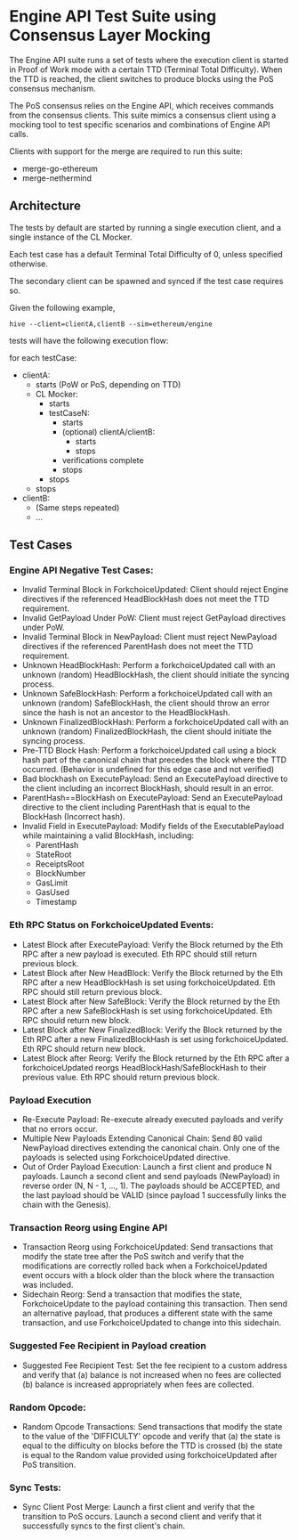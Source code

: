 # Engine API Test Suite using Consensus Layer Mocking

The Engine API suite runs a set of tests where the execution client is started in Proof of Work mode with a certain TTD (Terminal Total Difficulty). When the TTD is reached, the client switches to produce blocks using the PoS consensus mechanism.

The PoS consensus relies on the Engine API, which receives commands from the consensus clients. This suite mimics a consensus client using a mocking tool to test specific scenarios and combinations of Engine API calls.

Clients with support for the merge are required to run this suite:
 - merge-go-ethereum
 - merge-nethermind


## Architecture

The tests by default are started by running a single execution client, and a single instance of the CL Mocker.

Each test case has a default Terminal Total Difficulty of 0, unless specified otherwise.

The secondary client can be spawned and synced if the test case requires so.

Given the following example,

    hive --client=clientA,clientB --sim=ethereum/engine

tests will have the following execution flow: 

for each testCase:
   - clientA:
      - starts (PoW or PoS, depending on TTD)
      - CL Mocker:
         - starts
         - testCaseN:
            - starts
            - (optional) clientA/clientB:
               - starts
               - stops
            - verifications complete
            - stops
         - stops
      - stops
   - clientB:
      - (Same steps repeated)
      - ...

## Test Cases

### Engine API Negative Test Cases:
- Invalid Terminal Block in ForkchoiceUpdated: Client should reject Engine directives if the referenced HeadBlockHash does not meet the TTD requirement.
- Invalid GetPayload Under PoW: Client must reject GetPayload directives under PoW.
- Invalid Terminal Block in NewPayload: Client must reject NewPayload directives if the referenced ParentHash does not meet the TTD requirement.
- Unknown HeadBlockHash: Perform a forkchoiceUpdated call with an unknown (random) HeadBlockHash, the client should initiate the syncing process.
- Unknown SafeBlockHash: Perform a forkchoiceUpdated call with an unknown (random) SafeBlockHash, the client should throw an error since the hash is not an ancestor to the HeadBlockHash.
- Unknown FinalizedBlockHash: Perform a forkchoiceUpdated call with an unknown (random) FinalizedBlockHash, the client should initiate the syncing process.
- Pre-TTD Block Hash: Perform a forkchoiceUpdated call using a block hash part of the canonical chain that precedes the block where the TTD occurred. (Behavior is undefined for this edge case and not verified)
- Bad blockhash on ExecutePayload: Send an ExecutePayload directive to the client including an incorrect BlockHash, should result in an error.
- ParentHash==BlockHash on ExecutePayload: Send an ExecutePayload directive to the client including ParentHash that is equal to the BlockHash (Incorrect hash).
- Invalid Field in ExecutePayload: Modify fields of the ExecutablePayload while maintaining a valid BlockHash, including:
   - ParentHash
   - StateRoot
   - ReceiptsRoot
   - BlockNumber
   - GasLimit
   - GasUsed
   - Timestamp

### Eth RPC Status on ForkchoiceUpdated Events:
- Latest Block after ExecutePayload: Verify the Block returned by the Eth RPC after a new payload is executed. Eth RPC should still return previous block.
- Latest Block after New HeadBlock: Verify the Block returned by the Eth RPC after a new HeadBlockHash is set using forkchoiceUpdated. Eth RPC should still return previous block.
- Latest Block after New SafeBlock: Verify the Block returned by the Eth RPC after a new SafeBlockHash is set using forkchoiceUpdated. Eth RPC should return new block.
- Latest Block after New FinalizedBlock: Verify the Block returned by the Eth RPC after a new FinalizedBlockHash is set using forkchoiceUpdated. Eth RPC should return new block.
- Latest Block after Reorg: Verify the Block returned by the Eth RPC after a forkchoiceUpdated reorgs HeadBlockHash/SafeBlockHash to their previous value. Eth RPC should return previous block.

### Payload Execution
- Re-Execute Payload: Re-execute already executed payloads and verify that no errors occur.
- Multiple New Payloads Extending Canonical Chain: Send 80 valid NewPayload directives extending the canonical chain. Only one of the payloads is selected using ForkchoiceUpdated directive.
- Out of Order Payload Execution: Launch a first client and produce N payloads. Launch a second client and send payloads (NewPayload) in reverse order (N, N - 1, ..., 1). The payloads should be ACCEPTED, and the last payload should be VALID (since payload 1 successfully links the chain with the Genesis).

### Transaction Reorg using Engine API
- Transaction Reorg using ForkchoiceUpdated: Send transactions that modify the state tree after the PoS switch and verify that the modifications are correctly rolled back when a ForkchoiceUpdated event occurs with a block older than the block where the transaction was included.
- Sidechain Reorg: Send a transaction that modifies the state, ForkchoiceUpdate to the payload containing this transaction. Then send an alternative payload, that produces a different state with the same transaction, and use ForkchoiceUpdated to change into this sidechain.

### Suggested Fee Recipient in Payload creation
- Suggested Fee Recipient Test: Set the fee recipient to a custom address and verify that (a) balance is not increased when no fees are collected (b) balance is increased appropriately when fees are collected.

### Random Opcode:
- Random Opcode Transactions: Send transactions that modify the state to the value of the 'DIFFICULTY' opcode and verify that (a) the state is equal to the difficulty on blocks before the TTD is crossed (b) the state is equal to the Random value provided using forkchoiceUpdated after PoS transition.

### Sync Tests:
- Sync Client Post Merge: Launch a first client and verify that the transition to PoS occurs. Launch a second client and verify that it successfully syncs to the first client's chain.